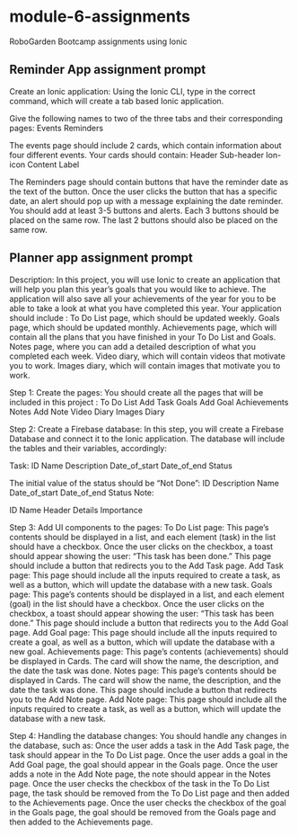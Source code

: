 # module-6-assignments
RoboGarden Bootcamp assignments using Ionic

## Reminder App assignment prompt
Create an Ionic application:
Using the Ionic CLI, type in the correct command, which will create a tab based Ionic application.

Give the following names to two of the three tabs and their corresponding pages:
Events
Reminders

The events page should include 2 cards, which contain information about four different events. Your cards should contain:
Header
Sub-header
Ion-icon
Content
Label

The Reminders page should contain buttons that have the reminder date as the text of the button. Once the user clicks the button that has a specific date, an alert should pop up with a message explaining the date reminder. You should add at least 3-5 buttons and alerts. Each 3 buttons should be placed on the same row. The last 2 buttons should also be placed on the same row.

## Planner app assignment prompt
Description:
In this project, you will use Ionic to create an application that will help you plan this year’s goals that you would like to achieve.
The application will also save all your achievements of the year for you to be able to take a look at what you have completed this year.
Your application should include :
To Do List page, which should be updated weekly.
Goals page, which should be updated monthly.
Achievements page, which will contain all the plans that you have finished in your To Do List and Goals.
Notes page, where you can add a detailed description of what you completed each week.
Video diary, which will contain videos that motivate you to work.
Images diary, which will contain images that motivate you to work.

Step 1: Create the pages:
You should create all the pages that will be included in this project :
To Do List
Add Task
Goals
Add Goal
Achievements
Notes
Add Note
Video Diary
Images Diary

Step 2: Create a Firebase database:
In this step, you will create a Firebase Database and connect it to the Ionic application.
The database will include the tables and their variables, accordingly:

Task:
ID
Name
Description
Date_of_start
Date_of_end
Status

The initial value of the status should be “Not Done”:
ID
Description
Name
Date_of_start
Date_of_end
Status
Note:

ID
Name
Header
Details
Importance

Step 3: Add UI components to the pages:
To Do List page:
This page’s contents should be displayed in a list, and each element (task) in the list should have a checkbox. Once the user clicks on the checkbox, a toast should appear showing the user: “This task has been done.”
This page should include a button that redirects you to the Add Task page.
Add Task page:
This page should include all the inputs required to create a task, as well as a button, which will update the database with a new task.
Goals page:
This page’s contents should be displayed in a list, and each element (goal) in the list should have a checkbox. Once the user clicks on the checkbox, a toast should appear showing the user: “This task has been done.”
This page should include a button that redirects you to the Add Goal page.
Add Goal page:
This page should include all the inputs required to create a goal, as well as a button, which will update the database with a new goal.
Achievements page:
This page’s contents (achievements) should be displayed in Cards.
The card will show the name, the description, and the date the task was done.
Notes page:
This page’s contents should be displayed in Cards.
The card will show the name, the description, and the date the task was done.
This page should include a button that redirects you to the Add Note page.
Add Note page:
This page should include all the inputs required to create a task, as well as a button, which will update the database with a new task.

Step 4: Handling the database changes:
You should handle any changes in the database, such as:
Once the user adds a task in the Add Task page, the task should appear in the To Do List page.
Once the user adds a goal in the Add Goal page, the goal should appear in the Goals page.
Once the user adds a note in the Add Note page, the note should appear in the Notes page.
Once the user checks the checkbox of the task in the To Do List page, the task should be removed from the To Do List page and then added to the Achievements page.
Once the user checks the checkbox of the goal in the Goals page, the goal should be removed from the Goals page and then added to the Achievements page.
